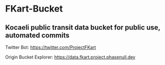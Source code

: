 # FKart-Bucket
## Kocaeli public transit data bucket for public use, automated commits
Twitter Bot: https://twitter.com/ProjectFKart

Origin Bucket Explorer: https://data.fkart.project.phasenull.dev

